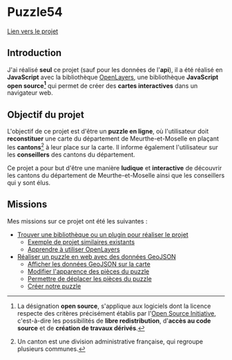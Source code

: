 # Puzzle54

<CustomContainer type="info">
<p><a target="_blank" href="https://webcarto.infogeo54.fr/index.php/view/map?repository=public&project=puzzle_cd54">Lien vers le projet</a></p>
</CustomContainer>

## Introduction

J'ai réalisé **seul** ce projet (sauf pour les données de l'**api**), il a été réalisé en **JavaScript** avec la bibliothèque [OpenLayers](/projects/creations/puzzle54/veille-techno#presentation-d-openlayers),
une bibliothèque **JavaScript open source[^1]** qui permet de créer des **cartes interactives** dans un navigateur web.

## Objectif du projet

L'objectif de ce projet est d'être un **puzzle en ligne**, où l'utilisateur doit **reconstituer** une carte du département de Meurthe-et-Moselle en plaçant les **cantons**[^2] à leur place sur la carte.
Il informe également l'utilisateur sur les **conseillers** des cantons du département.

Ce projet a pour but d'être une manière **ludique** et **interactive** de découvrir les cantons du département de Meurthe-et-Moselle ainsi que les conseillers qui y sont élus.

## Missions

Mes missions sur ce projet ont été les suivantes :
- [Trouver une bibliothèque ou un plugin pour réaliser le projet](/projects/creations/puzzle54/veille-techno#openlayers)
    - [Exemple de projet similaires existants](/projects/creations/puzzle54/veille-techno#exemples-de-projets-similaires)
    - [Apprendre à utiliser OpenLayers](/projects/creations/puzzle54/veille-techno#apprendre-a-utiliser-openlayers)
- [Réaliser un puzzle en web avec des données GeoJSON](/projects/creations/puzzle54/realisation#realiser-un-puzzle-en-web-avec-des-donnees-geojson)
    - [Afficher les données GeoJSON sur la carte](/projects/creations/puzzle54/realisation#afficher-les-donnees-geojson-sur-la-carte)
    - [Modifier l'apparence des pièces du puzzle](/projects/creations/puzzle54/realisation#modifier-l-apparence-des-pieces-du-puzzle)
    - [Permettre de déplacer les pièces du puzzle](/projects/creations/puzzle54/realisation#permettre-de-deplacer-les-pieces-du-puzzle)
    - [Créer notre puzzle](/projects/creations/puzzle54/realisation#creer-notre-puzzle)

[^1]: La désignation **open source**, s'applique aux logiciels dont la licence respecte des critères précisément établis par l'[Open Source Initiative](https://fr.wikipedia.org/wiki/Open_Source_Initiative),
c'est-à-dire les possibilités de **libre redistribution**, d'**accès au code source** et de **création de travaux dérivés**.

[^2]: Un canton est une division administrative française, qui regroupe plusieurs communes.